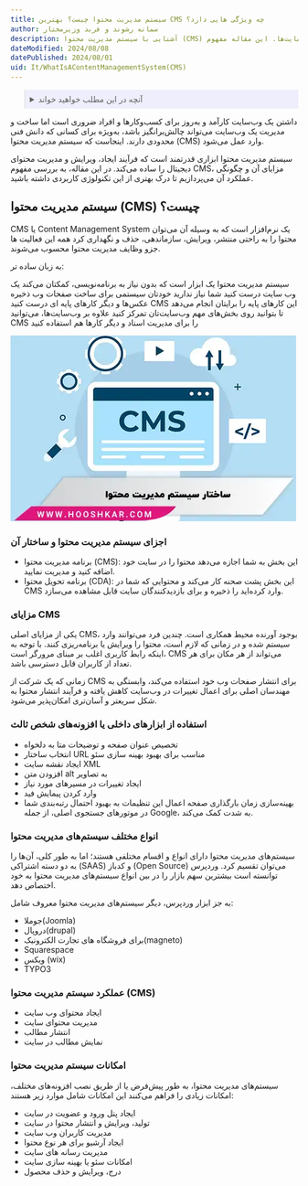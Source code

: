 ```yaml
---
title: سیستم مدیریت محتوا چیست؟ بهترین CMS چه ویژگی هایی دارد؟
author: سمانه رشوند و فربد وزیرمختار
description: آشنایی با سیستم مدیریت محتوا (CMS) و کاربردهای آن در ساخت و مدیریت وب‌سایت‌ها. این مقاله مفهوم CMS، اجزای آن، مزایا، انواع مختلف و امکانات این سیستم‌ها را بررسی می‌کند. 
dateModified: 2024/08/08
datePublished: 2024/08/01
uid: It/WhatIsAContentManagementSystem(CMS)
---
```

<blockquote style="background-color:#eeeefc; padding:0.5rem">

<details>
  <summary>آنچه در این مطلب خواهید خواند</summary>
  <ul>
      <li>سیستم مدیریت محتوا (CMS) چیست؟</li>
      <li>اجزای سیستم مدیریت محتوا و ساختار آن</li>
      <li>مزایای CMS</li>
      <li>استفاده از ابزارهای داخلی یا افزونه‌های شخص ثالث</li>
      <li>انواع مختلف سیستم‌های مدیریت محتوا</li>
      <li>عملکرد سیستم مدیریت محتوا (CMS)</li>
      <li>امکانات سیستم مدیریت محتوا</li>
  </ul>
</details>
</blockquote>

داشتن یک وب‌سایت کارآمد و به‌روز برای کسب‌وکارها و افراد ضروری است اما ساخت و مدیریت یک وب‌سایت می‌تواند چالش‌برانگیز باشد، به‌ویژه برای کسانی که دانش فنی محدودی دارند. اینجاست که سیستم مدیریت محتوا (CMS) وارد عمل می‌شود.

 سیستم مدیریت محتوا ابزاری قدرتمند است که فرآیند ایجاد، ویرایش و مدیریت محتوای دیجیتال را ساده می‌کند. در این مقاله، به بررسی مفهوم CMS، مزایای آن و چگونگی عملکرد آن می‌پردازیم تا درک بهتری از این تکنولوژی کاربردی داشته باشید.

## سیستم مدیریت محتوا (CMS) چیست؟ 

CMS یا Content Management System یک نرم‌افزار است که به وسیله آن می‌توان محتوا را به راحتی منتشر، ویرایش، سازماندهی، حذف و نگهداری کرد همه این فعالیت‌ ها جزو وظایف مدیریت محتوا محسوب می‌شوند.

به زبان ساده ‌تر:

سیستم مدیریت محتوا یک ابزار است که بدون نیاز به برنامه‌نویسی، کمکتان می‌کند یک وب‌ سایت درست کنید شما نیاز ندارید خودتان سیستمی برای ساخت صفحات وب ذخیره عکس‌ها و دیگر کارهای پایه ‌ای درست کنید CMS این کارهای پایه را برایتان انجام می‌دهد تا بتوانید روی بخش‌های مهم وب‌سایت‌تان تمرکز کنید علاوه بر وب‌سایت‌ها، می‌توانید CMS را برای مدیریت اسناد و دیگر کارها هم استفاده کنید

![ساختار سیستم مدیریت محتوا](./Images/ContentManagementSystem.webp)

### اجزای سیستم مدیریت محتوا و ساختار آن
- برنامه مدیریت محتوا (CMS): این بخش به شما اجازه می‌دهد محتوا را در سایت خود اضافه کنید و مدیریت نمایید.
- برنامه تحویل محتوا (CDA): این بخش پشت صحنه کار می‌کند و محتوایی که شما در CMS وارد کرده‌اید را ذخیره و برای بازدیدکنندگان سایت قابل مشاهده می‌سازد.

### مزایای CMS 

یکی از مزایای اصلی CMS، بوجود آورنده محیط همکاری است. چندین فرد می‌توانند وارد سیستم شده و در زمانی که لازم است، محتوا را ویرایش یا برنامه‌ریزی کنند. با توجه به اینکه رابط کاربری اغلب بر مبنای مرورگر است، CMS می‌تواند از هر مکان برای هر تعداد از کاربران قابل دسترسی باشد.

زمانی که یک شرکت از CMS برای انتشار صفحات وب خود استفاده می‌کند، وابستگی به مهندسان اصلی برای اعمال تغییرات در وب‌سایت کاهش یافته و فرآیند انتشار محتوا به شکل سریعتر و آسان‌تری امکان‌پذیر می‌شود.

### استفاده از ابزارهای داخلی یا افزونه‌های شخص ثالث 

- تخصیص عنوان صفحه و توضیحات متا به دلخواه
- انتخاب ساختار URL مناسب برای بهبود بهینه‌ سازی سئو
- ایجاد نقشه سایت XML
- افزودن متن alt به تصاویر
- ایجاد تغییرات در مسیرهای مورد نیاز
- وارد کردن پیمایش فید
- بهینه‌سازی زمان بارگذاری صفحه
اعمال این تنظیمات به بهبود احتمال رتبه‌بندی شما در موتورهای جستجوی اصلی، از جمله Google، به شدت کمک می‌کند.

### انواع مختلف سیستم‌های مدیریت محتوا

سیستم‌های مدیریت محتوا دارای انواع و اقسام مختلفی هستند؛ اما به طور کلی، آن‌ها را به دو دسته اشتراکی (SAAS) و کدباز (Open Source) می‌توان تقسیم کرد. 
وردپرس توانسته است بیشترین سهم بازار را در بین انواع سیستم‌های مدیریت محتوا به خود اختصاص دهد.

به جز ابزار وردپرس، دیگر سیستم‌های مدیریت محتوا معروف شامل:

-	جوملا(Joomla)
-	دروپال(drupal)
-	برای فروشگاه های تجارت الکترونیک(magneto) 
-	Squarespace 
-	ویکس (wix) 
-	TYPO3

### عملکرد سیستم مدیریت محتوا (CMS)

-	ایجاد محتوای وب سایت
-	مدیریت محتوای سایت
-	انتشار مطالب
-	نمایش مطالب در سایت

### امکانات سیستم مدیریت محتوا 
سیستم‌های مدیریت محتوا، به طور پیش‌فرض یا از طریق نصب افزونه‌های مختلف، امکانات زیادی را فراهم می‌کنند این امکانات شامل موارد زیر هستند:
-	ایجاد پنل ورود و عضویت در سایت
-	تولید، ویرایش و انتشار محتوا در سایت
-	مدیریت کاربران وب‌ سایت
-	ایجاد آرشیو برای هر نوع محتوا
-	مدیریت رسانه ‌های سایت
-	امکانات سئو یا بهینه سازی سایت
-	درج، ویرایش و حذف محصول

